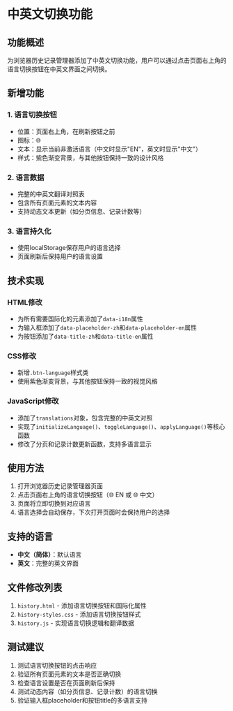 # 中英文切换功能

## 功能概述

为浏览器历史记录管理器添加了中英文切换功能，用户可以通过点击页面右上角的语言切换按钮在中英文界面之间切换。

## 新增功能

### 1. 语言切换按钮
- 位置：页面右上角，在刷新按钮之前
- 图标：🌐
- 文本：显示当前非激活语言（中文时显示"EN"，英文时显示"中文"）
- 样式：紫色渐变背景，与其他按钮保持一致的设计风格

### 2. 语言数据
- 完整的中英文翻译对照表
- 包含所有页面元素的文本内容
- 支持动态文本更新（如分页信息、记录计数等）

### 3. 语言持久化
- 使用localStorage保存用户的语言选择
- 页面刷新后保持用户的语言设置

## 技术实现

### HTML修改
- 为所有需要国际化的元素添加了`data-i18n`属性
- 为输入框添加了`data-placeholder-zh`和`data-placeholder-en`属性
- 为按钮添加了`data-title-zh`和`data-title-en`属性

### CSS修改
- 新增`.btn-language`样式类
- 使用紫色渐变背景，与其他按钮保持一致的视觉风格

### JavaScript修改
- 添加了`translations`对象，包含完整的中英文对照
- 实现了`initializeLanguage()`、`toggleLanguage()`、`applyLanguage()`等核心函数
- 修改了分页和记录计数更新函数，支持多语言显示

## 使用方法

1. 打开浏览器历史记录管理器页面
2. 点击页面右上角的语言切换按钮（🌐 EN 或 🌐 中文）
3. 页面将立即切换到对应语言
4. 语言选择会自动保存，下次打开页面时会保持用户的选择

## 支持的语言

- **中文（简体）**：默认语言
- **英文**：完整的英文界面

## 文件修改列表

1. `history.html` - 添加语言切换按钮和国际化属性
2. `history-styles.css` - 添加语言切换按钮样式
3. `history.js` - 实现语言切换逻辑和翻译数据

## 测试建议

1. 测试语言切换按钮的点击响应
2. 验证所有页面元素的文本是否正确切换
3. 检查语言设置是否在页面刷新后保持
4. 测试动态内容（如分页信息、记录计数）的语言切换
5. 验证输入框placeholder和按钮title的多语言支持
